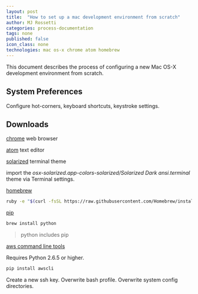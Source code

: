 ```yaml
---
layout: post
title:  "How to set up a mac development environment from scratch"
author: MJ Rossetti
categories: process-documentation
tags: none
published: false
icon_class: none
technologies: mac os-x chrome atom homebrew
---
```


This document describes the process of configuring a new Mac OS-X development environment from scratch.

## System Preferences
Configure hot-corners, keyboard shortcuts, keystroke settings.

## Downloads

[chrome](https://www.google.com/chrome/browser/desktop/index.html) web browser

[atom](https://atom.io/) text editor

[solarized](http://ethanschoonover.com/solarized) terminal theme

import the *osx-solarized.app-colors-solarized/Solarized Dark ansi.terminal* theme via Terminal settings.

[homebrew](http://brew.sh/)

```` sh
ruby -e "$(curl -fsSL https://raw.githubusercontent.com/Homebrew/install/master/install)"
````

[pip](https://pip.pypa.io/en/stable/installing.html)

```` sh
brew install python
````

> python includes pip

[aws command line tools](http://aws.amazon.com/cli/)

Requires Python 2.6.5 or higher.
```` sh
pip install awscli
````


Create a new ssh key.
Overwrite bash profile.
Overwrite system config directories.
